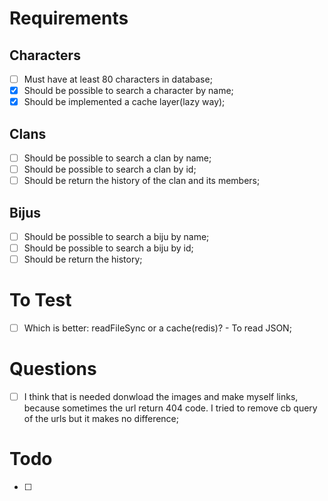 # Requirements
## Characters
- [ ] Must have at least 80 characters in database;
- [x] Should be possible to search a character by name;
- [x] Should be implemented a cache layer(lazy way);

## Clans
- [ ] Should be possible to search a clan by name;
- [ ] Should be possible to search a clan by id;
- [ ] Should be return the history of the clan and its members;

## Bijus
- [ ] Should be possible to search a biju by name;
- [ ] Should be possible to search a biju by id;
- [ ] Should be return the history;

# To Test
- [ ] Which is better: readFileSync or a cache(redis)? - To read JSON;

# Questions
- [ ] I think that is needed donwload the images and make myself links, because sometimes the url return 404 code. I tried to remove cb query of the urls but it makes no difference;

# Todo
- [ ] 